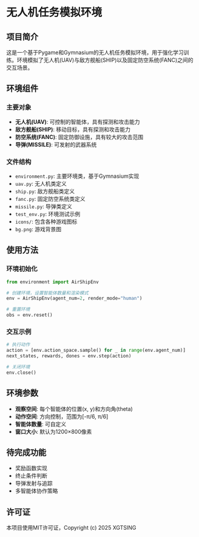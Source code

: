 # 无人机任务模拟环境

## 项目简介
这是一个基于Pygame和Gymnasium的无人机任务模拟环境，用于强化学习训练。环境模拟了无人机(UAV)与敌方舰船(SHIP)以及固定防空系统(FANC)之间的交互场景。

## 环境组件

### 主要对象
- **无人机(UAV)**: 可控制的智能体，具有探测和攻击能力
- **敌方舰船(SHIP)**: 移动目标，具有探测和攻击能力
- **防空系统(FANC)**: 固定防御设施，具有较大的攻击范围
- **导弹(MISSILE)**: 可发射的武器系统

### 文件结构
- `environment.py`: 主要环境类，基于Gymnasium实现
- `uav.py`: 无人机类定义
- `ship.py`: 敌方舰船类定义
- `fanc.py`: 固定防空系统类定义
- `missile.py`: 导弹类定义
- `test_env.py`: 环境测试示例
- `icons/`: 包含各种游戏图标
- `bg.png`: 游戏背景图

## 使用方法

### 环境初始化
```python
from environment import AirShipEnv

# 创建环境，设置智能体数量和渲染模式
env = AirShipEnv(agent_num=2, render_mode="human")

# 重置环境
obs = env.reset()
```

### 交互示例
```python
# 执行动作
action = [env.action_space.sample() for _ in range(env.agent_num)]
next_states, rewards, dones = env.step(action)

# 关闭环境
env.close()
```

## 环境参数

- **观察空间**: 每个智能体的位置(x, y)和方向角(theta)
- **动作空间**: 方向控制，范围为[-π/6, π/6]
- **智能体数量**: 可自定义
- **窗口大小**: 默认为1200×800像素

## 待完成功能
- 奖励函数实现
- 终止条件判断
- 导弹发射与追踪
- 多智能体协作策略

## 许可证
本项目使用MIT许可证，Copyright (c) 2025 XGTSING